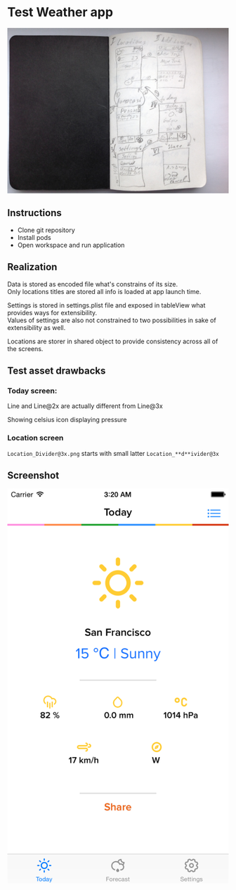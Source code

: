 # Test Weather app

![](Screenshots/actionsl.jpg)

## Instructions

* Clone git repository
* Install pods
* Open workspace and run application

## Realization

Data is stored as encoded file what's constrains of its size.  
Only locations titles are stored all info is loaded at app launch time.  

Settings is stored in settings.plist file and exposed in tableView what provides ways for extensibility.   
Values of settings are also not constrained to two possibilities in sake of extensibility as well.  

Locations are storer in shared object to provide consistency across all of the screens.  


## Test asset drawbacks

### Today screen:

Line and Line@2x are actually different from Line@3x

Showing celsius icon displaying pressure 

### Location screen

`Location_Divider@3x.png` starts with small latter `Location_**d**ivider@3x`


## Screenshot

![](Screenshots/screenshot.png)
